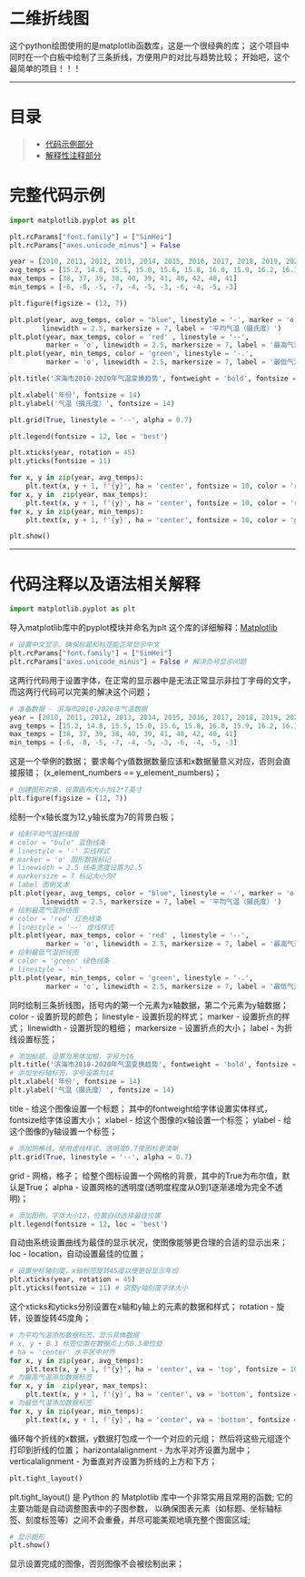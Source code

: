 # 二维折线图
这个python绘图使用的是matplotlib函数库，这是一个很经典的库；
这个项目中同时在一个白板中绘制了三条折线，方便用户的对比与趋势比较；
开始吧，这个最简单的项目！！！

---

# 目录

> - [代码示例部分](#完整代码示例)
> - [解释性注释部分](#代码注释以及语法相关解释)

# 完整代码示例

```python
import matplotlib.pyplot as plt

plt.rcParams["font.family"] = ["SimHei"]
plt.rcParams["axes.unicode_minus"] = False

year = [2010, 2011, 2012, 2013, 2014, 2015, 2016, 2017, 2018, 2019, 2020]
avg_temps = [15.2, 14.8, 15.5, 15.0, 15.6, 15.8, 16.0, 15.9, 16.2, 16.1, 16.3]
max_temps = [38, 37, 39, 38, 40, 39, 41, 40, 42, 40, 41]
min_temps = [-6, -8, -5, -7, -4, -5, -3, -6, -4, -5, -3]

plt.figure(figsize = (12, 7))

plt.plot(year, avg_temps, color = "blue", linestyle = '-', marker = 'o',
        linewidth = 2.5, markersize = 7, label = '平均气温（摄氏度）')
plt.plot(year, max_temps, color = 'red' , linestyle = '--',
         marker = 'o', linewidth = 2.5, markersize = 7, label = '最高气温（摄氏度）')
plt.plot(year, min_temps, color = 'green', linestyle = '-.',
         marker = 'o', linewidth = 2.5, markersize = 7, label = '最低气温（摄氏度）')

plt.title('滨海市2010-2020年气温变换趋势', fontweight = 'bold', fontsize = 16)

plt.xlabel('年份', fontsize = 14)
plt.ylabel('气温（摄氏度）', fontsize = 14)

plt.grid(True, linestyle = '--', alpha = 0.7)

plt.legend(fontsize = 12, loc = 'best')

plt.xticks(year, rotation = 45)
plt.yticks(fontsize = 11)

for x, y in zip(year, avg_temps):
    plt.text(x, y + 1, f"{y}", ha = 'center', fontsize = 10, color = 'red')
for x, y in  zip(year, max_temps):
    plt.text(x, y + 1, f'{y}', ha = 'center', fontsize = 10, color = 'red')
for x, y in zip(year, min_temps):
    plt.text(x, y + 1, f'{y}', ha = 'center', fontsize = 10, color = 'green')

plt.show()
```

---

# 代码注释以及语法相关解释

```python
import matplotlib.pyplot as plt
```
导入matplotlib库中的pyplot模块并命名为plt
这个库的详细解释：[Matplotlib](https://github.com/EldricArlo/Forge/Areas_Of_Knowledge/Programming_Languages/Python/libraries/Matplotlib_Guide.md)

```python
# 设置中文显示，确保标题和标签能正常显示中文
plt.rcParams["font.family"] = ["SimHei"]
plt.rcParams["axes.unicode_minus"] = False # 解决负号显示问题
```
这两行代码用于设置字体，在正常的显示器中是无法正常显示非拉丁字母的文字，而这两行代码可以完美的解决这个问题；


```python
# 准备数据 - 滨海市2010-2020年气温数据
year = [2010, 2011, 2012, 2013, 2014, 2015, 2016, 2017, 2018, 2019, 2020]
avg_temps = [15.2, 14.8, 15.5, 15.0, 15.6, 15.8, 16.0, 15.9, 16.2, 16.1, 16.3]
max_temps = [38, 37, 39, 38, 40, 39, 41, 40, 42, 40, 41]
min_temps = [-6, -8, -5, -7, -4, -5, -3, -6, -4, -5, -3]
```
这是一个举例的数据；
要求每个y值数据数量应该和x数据量意义对应，否则会直接报错；
(x_element_numbers == y_element_numbers)；

```python
# 创建图形对象，设置画布大小为12*7英寸
plt.figure(figsize = (12, 7))
```
绘制一个x轴长度为12,y轴长度为7的背景白板；

```python
# 绘制平均气温折线图
# color = "bule" 蓝色线条
# linestyle = '-' 实线样式
# marker = 'o' 圆形数据标记
# linewidth = 2.5 线条宽度设置为2.5
# markersize = 7 标记大小为7
# label 图例文本
plt.plot(year, avg_temps, color = "blue", linestyle = '-', marker = 'o',
        linewidth = 2.5, markersize = 7, label = '平均气温（摄氏度）')
# 绘制最高气温折线图
# color = 'red' 红色线条
# linestyle = '--' 虚线样式
plt.plot(year, max_temps, color = 'red' , linestyle = '--',
         marker = 'o', linewidth = 2.5, markersize = 7, label = '最高气温（摄氏度）')
# 绘制最低气温折线图
# color = 'green' 绿色线条
# linestyle = '-.'
plt.plot(year, min_temps, color = 'green', linestyle = '-.',
         marker = 'o', linewidth = 2.5, markersize = 7, label = '最低气温（摄氏度）')
```
同时绘制三条折线图，括号内的第一个元素为x轴数据，第二个元素为y轴数据；
color - 设置折现的颜色；
linestyle - 设置折现的样式；
marker - 设置折点的样式；
linewidth - 设置折现的粗细；
markersize - 设置折点的大小；
label - 为折线设置标签；

```python
# 添加标题，设置为黑体加粗，字号为16
plt.title('滨海市2010-2020年气温变换趋势', fontweight = 'bold', fontsize = 16)
# 添加坐标轴标签，字号设置为14
plt.xlabel('年份', fontsize = 14)
plt.ylabel('气温（摄氏度）', fontsize = 14)
```
title - 给这个图像设置一个标题；
其中的fontweight给字体设置实体样式，fontsize给字体设置大小；
xlabel - 给这个图像的x轴设置一个标签；
ylabel - 给这个图像的y轴设置一个标签；

```python
# 添加网格线，使用虚线样式，透明度0.7使图标更清晰
plt.grid(True, linestyle = '--', alpha = 0.7)
```
grid - 网格，格子；
给整个图标设置一个网格的背景，其中的True为布尔值，默认是True；
alpha - 设置网格的透明度(透明度程度从0到1逐渐递增为完全不透明)；

```python
# 添加图例，字体大小12，位置自动选择最佳位置
plt.legend(fontsize = 12, loc = 'best')
```
自动由系统设置曲线为最佳的显示状况，使图像能够更合理的合适的显示出来；
loc - location，自动设置最佳的位置；

```python
# 设置坐标轴刻度，x轴标签旋转45度以便更好显示年份
plt.xticks(year, rotation = 45)
plt.yticks(fontsize = 11) # 调整y轴刻度字体大小
```
这个xticks和yticks分别设置在x轴和y轴上的元素的数据和样式；
rotation - 旋转，设置旋转45度角；

```python
# 为平均气温添加数据标签，显示具体数据
# x, y + 0.3 标签位置在数据点上方0.3单位处
# ha = 'center' 水平居中对齐
for x, y in zip(year, avg_temps):
    plt.text(x, y + 1, f"{y}", ha = 'center', va = 'top', fontsize = 10, color = 'red')
# 为最高气温添加数据标签
for x, y in  zip(year, max_temps):
    plt.text(x, y + 1, f'{y}', ha = 'center', va = 'bottom', fontsize = 10, color = 'red')
# 为最低气温添加数据标签
for x, y in zip(year, min_temps):
    plt.text(x, y + 1, f'{y}', ha = 'center', va = 'bottom', fontsize = 10, color = 'green')
```
循环每个折线的x数据，y数据打包成一个一个对应的元组；
然后将这些元组逐个打印到折线的位置；
harizontalalignment - 为水平对齐设置为居中；
verticalalignment - 为垂直对齐设置为折线的上方和下方；

```python
plt.tight_layout()
```
plt.tight_layout() 是 Python 的 Matplotlib 库中一个非常实用且常用的函数;
它的主要功能是自动调整图表中的子图参数，
以确保图表元素（如标题、坐标轴标签、刻度标签等）之间不会重叠，并尽可能美观地填充整个图窗区域;

```python
# 显示图形
plt.show()
```
显示设置完成的图像，否则图像不会被绘制出来；

